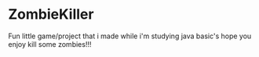 # ZombieKiller
Fun little game/project that i made while i'm studying java basic's  hope you enjoy kill some zombies!!!
